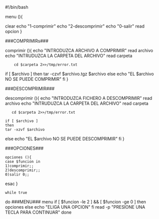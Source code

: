 #!/bin/bash

menu (){

clear
	echo "1-comprimir"
	echo "2-descomprimir"
	echo "0-salir"
read opcion
}

###COMPRIMIRs###

comprimir (){
	echo "INTRODUZCA ARCHIVO A COMPRIMIR"
	read archivo
	echo "INTRUDUZCA LA CARPETA DEL ARCHIVO"
read carpeta

        cd $carpeta 2>>/tmp/error.txt

if [ $archivo ]
	then
tar -czvf $archivo.tgz $archivo
else
	echo "EL $archivo NO SE PUEDE COMPRIMIR"
fi
}

###DESCOMPRIMIR###


descomprimir (){ 
        echo "INTRODUZCA FICHERO A DESCOMPRIMIR"
	read archivo
	echo "INTRUDUZCA LA CARPETA DEL ARCHIVO"
read carpeta

       cd $carpeta 2>>/tmp/error.txt

	if [ $archivo ]
	then
	tar -xzvf $archivo
else 
	echo "EL $archivo NO SE PUEDE DESCOMPRIMIR"
fi
}


###OPCIONES###

	opciones (){
	case $funcion in
	1)comprimir;;
	2)descomprimir;;
	0)salir 0;;
esac
}


	while true
do
###MENU###
 menu
	if [ $funcion -le 2 ] && [ $funcion -ge 0 ] 
then
	opciones
	else  echo "ELIGA UNA OPCION"
fi
	read -p "PRESIONE UNA TECLA PARA CONTINUAR"
done
